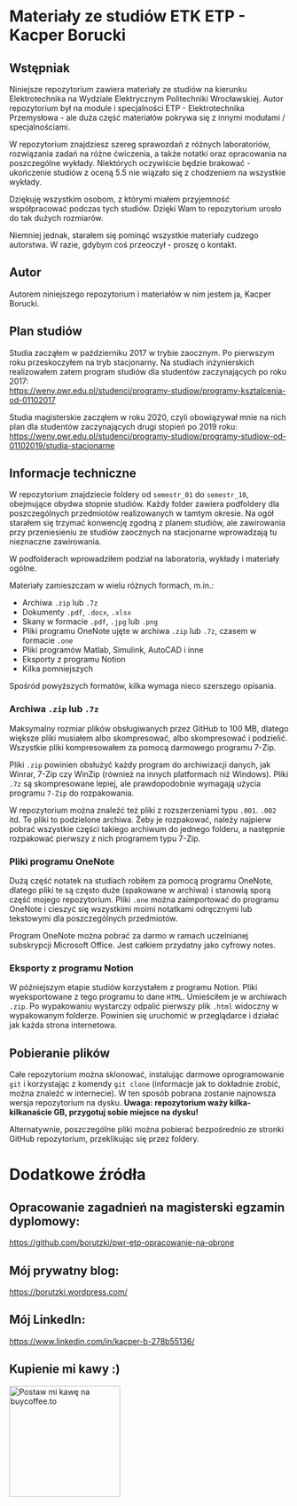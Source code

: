 # Materiały ze studiów ETK ETP - Kacper Borucki
## Wstępniak
Niniejsze repozytorium zawiera materiały ze studiów na kierunku Elektrotechnika na Wydziale Elektrycznym Politechniki Wrocławskiej. Autor repozytorium był na module i specjalności ETP - Elektrotechnika Przemysłowa - ale duża część materiałów pokrywa się z innymi modułami / specjalnościami.   

W repozytorium znajdziesz szereg sprawozdań z różnych laboratoriów, rozwiązania zadań na różne ćwiczenia, a także notatki oraz opracowania na poszczególne wykłady. Niektórych oczywiście będzie brakować - ukończenie studiów z oceną 5.5 nie wiązało się z chodzeniem na wszystkie wykłady.   

Dziękuję wszystkim osobom, z którymi miałem przyjemność współpracować podczas tych studiów. Dzięki Wam to repozytorium urosło do tak dużych rozmiarów.   

Niemniej jednak, starałem się pominąć wszystkie materiały cudzego autorstwa. W razie, gdybym coś przeoczył - proszę o kontakt. 

## Autor
Autorem niniejszego repozytorium i materiałów w nim jestem ja, Kacper Borucki. 

## Plan studiów
Studia zacząłem w październiku 2017 w trybie zaocznym. Po pierwszym roku przeskoczyłem na tryb stacjonarny. Na studiach inżynierskich realizowałem zatem program studiów dla studentów zaczynających po roku 2017:  
https://weny.pwr.edu.pl/studenci/programy-studiow/programy-ksztalcenia-od-01102017

Studia magisterskie zacząłem w roku 2020, czyli obowiązywał mnie na nich plan dla studentów zaczynających drugi stopień po 2019 roku:  
https://weny.pwr.edu.pl/studenci/programy-studiow/programy-studiow-od-01102019/studia-stacjonarne

## Informacje techniczne
W repozytorium znajdziecie foldery od `semestr_01` do `semestr_10`, obejmujące obydwa stopnie studiów. Każdy folder zawiera podfoldery dla poszczególnych przedmiotów realizowanych w tamtym okresie. Na ogół starałem się trzymać konwencję zgodną z planem studiów, ale zawirowania przy przeniesieniu ze studiów zaocznych na stacjonarne wprowadzają tu nieznaczne zawirowania.

W podfolderach wprowadziłem podział na laboratoria, wykłady i materiały ogólne. 

Materiały zamieszczam w wielu różnych formach, m.in.:
- Archiwa `.zip` lub `.7z`
- Dokumenty `.pdf`, `.docx`, `.xlsx`
- Skany w formacie `.pdf`, `.jpg` lub `.png`
- Pliki programu OneNote ujęte w archiwa `.zip` lub `.7z`, czasem w formacie `.one`
- Pliki programów Matlab, Simulink, AutoCAD i inne
- Eksporty z programu Notion
- Kilka pomniejszych

Spośród powyższych formatów, kilka wymaga nieco szerszego opisania. 

### Archiwa `.zip` lub `.7z`
Maksymalny rozmiar plików obsługiwanych przez GitHub to 100 MB, dlatego większe pliki musiałem albo skompresować, albo skompresować i podzielić. Wszystkie pliki kompresowałem za pomocą darmowego programu 7-Zip.

Pliki `.zip` powinien obsłużyć każdy program do archiwizacji danych, jak Winrar, 7-Zip czy WinZip (również na innych platformach niż Windows). Pliki `.7z` są skompresowane lepiej, ale prawdopodobnie wymagają użycia programu `7-Zip` do rozpakowania.

W repozytorium można znaleźć też pliki z rozszerzeniami typu `.001`. `.002` itd. Te pliki to podzielone archiwa. Żeby je rozpakować, należy najpierw pobrać wszystkie części takiego archiwum do jednego folderu, a następnie rozpakować pierwszy z nich programem typu 7-Zip. 

### Pliki programu OneNote
Dużą część notatek na studiach robiłem za pomocą programu OneNote, dlatego pliki te są często duże (spakowane w archiwa) i stanowią sporą część mojego repozytorium. Pliki `.one` można zaimportować do programu OneNote i cieszyć się wszystkimi moimi notatkami odręcznymi lub tekstowymi dla poszczególnych przedmiotów. 

Program OneNote można pobrać za darmo w ramach uczelnianej subskrypcji Microsoft Office. Jest całkiem przydatny jako cyfrowy notes. 

### Eksporty z programu Notion
W późniejszym etapie studiów korzystałem z programu Notion. Pliki wyeksportowane z tego programu to dane `HTML`. Umieściłem je w archiwach `.zip`. Po wypakowaniu wystarczy odpalić pierwszy plik `.html` widoczny w wypakowanym folderze. Powinien się uruchomić w przeglądarce i działać jak każda strona internetowa. 

## Pobieranie plików
Całe repozytorium można sklonować, instalując darmowe oprogramowanie `git` i korzystając z komendy `git clone` (informacje jak to dokładnie zrobić, można znaleźć w internecie). W ten sposób pobrana zostanie najnowsza wersja repozytorium na dysku. **Uwaga: repozytorium waży kilka-kilkanaście GB, przygotuj sobie miejsce na dysku!**

Alternatywnie, poszczególne pliki można pobierać bezpośrednio ze stronki GitHub repozytorium, przeklikując się przez foldery. 

# Dodatkowe źródła
## Opracowanie zagadnień na magisterski egzamin dyplomowy:  
https://github.com/borutzki/pwr-etp-opracowanie-na-obrone

## Mój prywatny blog:   
https://borutzki.wordpress.com/

## Mój LinkedIn:    
https://www.linkedin.com/in/kacper-b-278b55136/

## Kupienie mi kawy :) 
<a href="https://buycoffee.to/borutzki" target="_blank"><img src="https://buycoffee.to/btn/buycoffeeto-btn-primary.svg" style="width: 200px" alt="Postaw mi kawę na buycoffee.to"></a>
